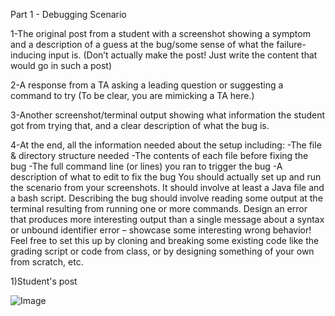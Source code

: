
Part 1 - Debugging Scenario

1-The original post from a student with a screenshot showing a symptom and a description of a guess at the bug/some sense of what the failure-inducing input is. (Don’t actually make the post! Just write the content that would go in such a post)

2-A response from a TA asking a leading question or suggesting a command to try (To be clear, you are mimicking a TA here.)

3-Another screenshot/terminal output showing what information the student got from trying that, and a clear description of what the bug is.

4-At the end, all the information needed about the setup including:
-The file & directory structure needed
-The contents of each file before fixing the bug
-The full command line (or lines) you ran to trigger the bug
-A description of what to edit to fix the bug
You should actually set up and run the scenario from your screenshots. It should involve at least a Java file and a bash script. Describing the bug should involve reading some output at the terminal resulting from running one or more commands. Design an error that produces more interesting output than a single message about a syntax or unbound identifier error – showcase some interesting wrong behavior! Feel free to set this up by cloning and breaking some existing code like the grading script or code from class, or by designing something of your own from scratch, etc.

1)Student's post

![Image](eroor.PNG)
